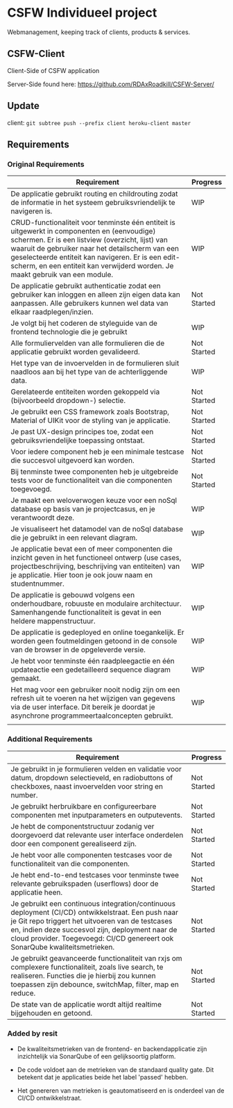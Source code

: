 # CSFW Individueel project

Webmanagement, keeping track of clients, products & services.

## CSFW-Client

Client-Side of CSFW application

Server-Side found here: https://github.com/RDAxRoadkill/CSFW-Server/

## Update

client: `git subtree push --prefix client heroku-client master`

## Requirements

### Original Requirements
|Requirement|Progress  |
|--|--|
|De applicatie gebruikt routing en childrouting zodat de informatie in het systeem gebruiksvriendelijk te navigeren is.  | WIP  |
|CRUD-functionaliteit voor tenminste één entiteit is uitgewerkt in componenten en (eenvoudige) schermen. Er is een listview (overzicht, lijst) van waaruit de gebruiker naar het detailscherm van een geselecteerde entiteit kan navigeren. Er is een edit-scherm, en een entiteit kan verwijderd worden. Je maakt gebruik van een module. | WIP |
|De applicatie gebruikt authenticatie zodat een gebruiker kan inloggen en alleen zijn eigen data kan aanpassen. Alle gebruikers kunnen wel data van elkaar raadplegen/inzien. | Not Started|
|Je volgt bij het coderen de styleguide van de frontend technologie die je gebruikt |WIP|
|Alle formuliervelden van alle formulieren die de applicatie gebruikt worden gevalideerd. |Not Started |
|Het type van de invoervelden in de formulieren sluit naadloos aan bij het type van de achterliggende data. | WIP |
|Gerelateerde entiteiten worden gekoppeld via (bijvoorbeeld dropdown-) selectie. | Not Started|
|Je gebruikt een CSS framework zoals Bootstrap, Material of UIKit voor de styling van je applicatie.  | Not Started
Je past UX-design principes toe, zodat een gebruiksvriendelijke toepassing ontstaat. |Not Started |
|Voor iedere component heb je een minimale testcase die succesvol uitgevoerd kan worden. | Not Started|
|Bij tenminste twee componenten heb je uitgebreide tests voor de functionaliteit van die componenten toegevoegd. |Not Started |
|Je maakt een weloverwogen keuze voor een noSql database op basis van je projectcasus, en je verantwoordt deze. | WIP|
|Je visualiseert het datamodel van de noSql database die je gebruikt in een relevant diagram. |WIP |  
| Je applicatie bevat een of meer componenten die inzicht geven in het functioneel ontwerp (use cases, projectbeschrijving, beschrijving van entiteiten) van je applicatie. Hier toon je ook jouw naam en studentnummer.| WIP |
|De applicatie is gebouwd volgens een onderhoudbare, robuuste en modulaire architectuur. Samenhangende functionaliteit is gevat in een heldere mappenstructuur. |WIP |  
|De applicatie is gedeployed en online toegankelijk. Er worden geen foutmeldingen getoond in de console van de browser in de opgeleverde versie. |WIP |
| Je hebt voor tenminste één raadpleegactie en één updateactie een gedetailleerd sequence diagram gemaakt.| WIP|  
|Het mag voor een gebruiker nooit nodig zijn om een refresh uit te voeren na het wijzigen van gegevens via de user interface. Dit bereik je doordat je asynchrone programmeertaalconcepten gebruikt. | WIP|
| | |  
### Additional Requirements

|Requirement| Progress |
|--|--|
|Je gebruikt in je formulieren velden en validatie voor datum, dropdown selectieveld, en radiobuttons of checkboxes, naast invoervelden voor string en number.  | Not Started |
| Je gebruikt herbruikbare en configureerbare componenten met inputparameters en outputevents. | Not Started |
| Je hebt de componentstructuur zodanig ver doorgevoerd dat relevante user interface onderdelen door een component gerealiseerd zijn. |Not Started  |
| Je hebt voor alle componenten testcases voor de functionaliteit van die componenten. |Not Started  |
|Je hebt end-to-end testcases voor tenminste twee relevante gebruikspaden (userflows) door de applicatie heen.  | Not Started |
| Je gebruikt een continuous integration/continuous deployment (CI/CD) ontwikkelstraat. Een push naar je Git repo triggert het uitvoeren van de testcases en, indien deze succesvol zijn, deployment naar de cloud provider. Toegevoegd: CI/CD genereert ook SonarQube kwaliteitsmetrieken. | Not Started |
| Je gebruikt geavanceerde functionaliteit van rxjs om complexere functionaliteit, zoals live search, te realiseren. Functies die je hierbij zou kunnen toepassen zijn debounce, switchMap, filter, map en reduce. | Not Started |
|De state van de applicatie wordt altijd realtime bijgehouden en getoond. |Not Started |


### Added by resit

- De kwaliteitsmetrieken van de frontend- en backendapplicatie zijn inzichtelijk via SonarQube of een gelijksoortig platform.

- De code voldoet aan de metrieken van de standaard quality gate. Dit betekent dat je applicaties beide het label 'passed' hebben.

- Het genereren van metrieken is geautomatiseerd en is onderdeel van de CI/CD ontwikkelstraat.